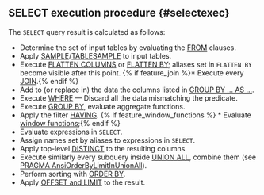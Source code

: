 ## SELECT execution procedure {#selectexec}

The `SELECT` query result is calculated as follows:

* Determine the set of input tables by evaluating the [FROM](../../select/from.md) clauses.
* Apply [SAMPLE](../../select/sample.md)/[TABLESAMPLE](../../select/sample.md) to input tables.
* Execute [FLATTEN COLUMNS](../../flatten.md#flatten-columns) or [FLATTEN BY](../../flatten.md); aliases set in `FLATTEN BY` become visible after this point.
{% if feature_join %}* Execute every [JOIN](../../join.md).{% endif %}
* Add to (or replace in) the data the columns listed in [GROUP BY ... AS ...](../../group_by.md).
* Execute [WHERE](../../select/where.md) &mdash; Discard all the data mismatching the predicate.
* Execute [GROUP BY](../../group_by.md), evaluate aggregate functions.
* Apply the filter [HAVING](../../group_by.md#having).
{% if feature_window_functions %} * Evaluate [window functions](../../window.md);{% endif %}
* Evaluate expressions in `SELECT`.
* Assign names set by aliases to expressions in `SELECT`.
* Apply top-level [DISTINCT](../../select/distinct.md) to the resulting columns.
* Execute similarly every subquery inside [UNION ALL](../../select/union.md#union_all), combine them (see [PRAGMA AnsiOrderByLimitInUnionAll](../../pragma.md#pragmas)).
* Perform sorting with [ORDER BY](../../select/order_by.md).
* Apply [OFFSET and LIMIT](../../select/limit_offset.md) to the result.

